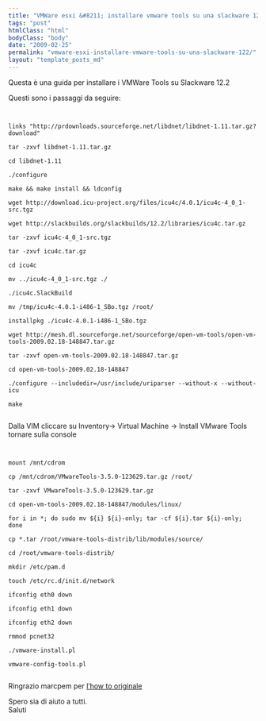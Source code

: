 ```yaml
---
title: "VMWare esxi &#8211; installare vmware tools su una slackware 12.2"
tags: "post"
htmlClass: "html"
bodyClass: "body"
date: "2009-02-25"
permalink: "vmware-esxi-installare-vmware-tools-su-una-slackware-122/"
layout: "template_posts_md"
---
```

<p>Questa è una guida per installare i VMWare Tools su Slackware 12.2</p>
<p>Questi sono i passaggi da seguire:</p>
<p><code><br />
links "http://prdownloads.sourceforge.net/libdnet/libdnet-1.11.tar.gz?download"<br />
tar -zxvf libdnet-1.11.tar.gz<br />
cd libdnet-1.11<br />
./configure<br />
make && make install && ldconfig<br />
wget http://download.icu-project.org/files/icu4c/4.0.1/icu4c-4_0_1-src.tgz<br />
wget http://slackbuilds.org/slackbuilds/12.2/libraries/icu4c.tar.gz<br />
tar -zxvf icu4c-4_0_1-src.tgz<br />
tar -zxvf icu4c.tar.gz<br />
cd icu4c<br />
mv ../icu4c-4_0_1-src.tgz ./<br />
./icu4c.SlackBuild<br />
mv /tmp/icu4c-4.0.1-i486-1_SBo.tgz /root/<br />
installpkg ./icu4c-4.0.1-i486-1_SBo.tgz<br />
wget http://mesh.dl.sourceforge.net/sourceforge/open-vm-tools/open-vm-tools-2009.02.18-148847.tar.gz<br />
tar -zxvf open-vm-tools-2009.02.18-148847.tar.gz<br />
cd open-vm-tools-2009.02.18-148847<br />
./configure --includedir=/usr/include/uriparser --without-x --without-icu<br />
make<br />
</code></p>
<p>Dalla VIM cliccare su Inventory-> Virtual Machine -> Install VMware Tools<br />
tornare sulla console</p>
<p><code><br />
mount /mnt/cdrom<br />
cp /mnt/cdrom/VMwareTools-3.5.0-123629.tar.gz /root/<br />
tar -zxvf VMwareTools-3.5.0-123629.tar.gz<br />
cd open-vm-tools-2009.02.18-148847/modules/linux/<br />
for i in *; do sudo mv ${i} ${i}-only; tar -cf ${i}.tar ${i}-only; done<br />
cp *.tar /root/vmware-tools-distrib/lib/modules/source/<br />
cd /root/vmware-tools-distrib/<br />
mkdir /etc/pam.d<br />
touch /etc/rc.d/init.d/network<br />
ifconfig eth0 down<br />
ifconfig eth1 down<br />
ifconfig eth2 down<br />
rmmod pcnet32<br />
./vmware-install.pl<br />
vmware-config-tools.pl<br />
</code></p>
<p>Ringrazio marcpem per <a href="http://ubuntuforums.org/showthread.php?t=987631">l&#8217;how to originale</a></p>
<p>Spero sia di aiuto a tutti.<br />
Saluti</p>
